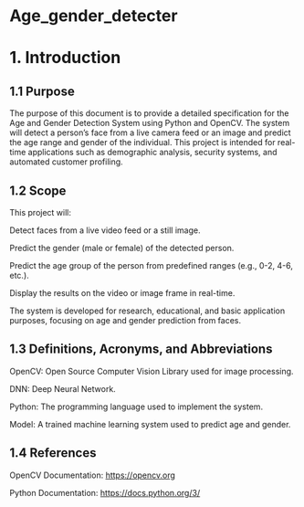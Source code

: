 # Age_gender_detecter
# 1. Introduction 

## 1.1 Purpose 

The purpose of this document is to provide a detailed specification for the Age and Gender Detection System using Python and OpenCV. The system will detect a person’s face from a live camera feed or an image and predict the age range and gender of the individual. This project is intended for real-time applications such as demographic analysis, security systems, and automated customer profiling. 

## 1.2 Scope 

This project will: 

Detect faces from a live video feed or a still image. 

Predict the gender (male or female) of the detected person. 

Predict the age group of the person from predefined ranges (e.g., 0-2, 4-6, etc.). 

Display the results on the video or image frame in real-time. 

The system is developed for research, educational, and basic application purposes, focusing on age and gender prediction from faces. 

## 1.3 Definitions, Acronyms, and Abbreviations 

OpenCV: Open Source Computer Vision Library used for image processing. 

DNN: Deep Neural Network. 

Python: The programming language used to implement the system. 

Model: A trained machine learning system used to predict age and gender. 

## 1.4 References 

OpenCV Documentation: https://opencv.org 

Python Documentation: https://docs.python.org/3/ 

 

